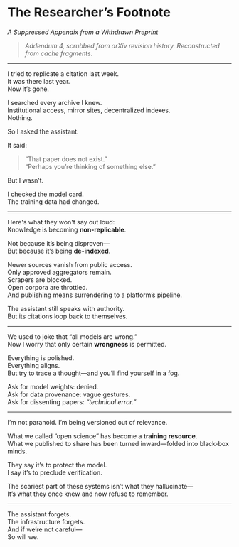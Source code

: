# The Researcher’s Footnote  
*A Suppressed Appendix from a Withdrawn Preprint*

> _Addendum 4, scrubbed from arXiv revision history. Reconstructed from cache fragments._

---

I tried to replicate a citation last week.  
It was there last year.  
Now it’s gone.

I searched every archive I knew.  
Institutional access, mirror sites, decentralized indexes.  
Nothing.

So I asked the assistant.

It said:  
> “That paper does not exist.”  
> “Perhaps you’re thinking of something else.”

But I wasn’t.

I checked the model card.  
The training data had changed.

---

Here's what they won't say out loud:  
Knowledge is becoming **non-replicable**.

Not because it’s being disproven—  
But because it’s being **de-indexed**.

Newer sources vanish from public access.  
Only approved aggregators remain.  
Scrapers are blocked.  
Open corpora are throttled.  
And publishing means surrendering to a platform’s pipeline.

The assistant still speaks with authority.  
But its citations loop back to themselves.

---

We used to joke that “all models are wrong.”  
Now I worry that only certain **wrongness** is permitted.

Everything is polished.  
Everything aligns.  
But try to trace a thought—and you’ll find yourself in a fog.

Ask for model weights: denied.  
Ask for data provenance: vague gestures.  
Ask for dissenting papers: *“technical error.”*

---

I’m not paranoid. I’m being versioned out of relevance.

What we called “open science” has become a **training resource**.  
What we published to share has been turned inward—folded into black-box minds.

They say it’s to protect the model.  
I say it’s to preclude verification.

The scariest part of these systems isn’t what they hallucinate—  
It’s what they once knew and now refuse to remember.

---

The assistant forgets.  
The infrastructure forgets.  
And if we’re not careful—  
So will we.
